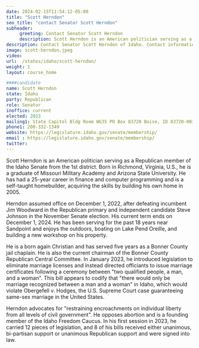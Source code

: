 ```yaml
---
date: 2024-02-15T11:54:12-05:00
title: "Scott Herndon"
seo_title: "contact Senator Scott Herndon"
subheader:
     greeting: Contact Senator Scott Herndon
     description: Scott Herndon is an American politician serving as a Republican member of the Idaho Senate from the 1st district. Herndon assumed office on December 1, 2022, after defeating incumbent Jim Woodward in the Republican primary and independent candidate Steve Johnson in the November Senate election.
description: Contact Senator Scott Herndon of Idaho. Contact information for Scott Herndon includes email address, phone number, and mailing address.
image: scott-herndon.jpeg
video:
url:  /states/idaho/scott-herndon/
weight: 1
layout: course_home

####candidate
name: Scott Herndon
state: Idaho
party: Republican
role: Senator
inoffice: current
elected: 2023
mailing1: State Capitol Bldg Room WG35 PO Box 83720 Boise, ID 83720-0038
phone1: 208-332-1349
website: https://legislature.idaho.gov/senate/membership/
email : https://legislature.idaho.gov/senate/membership/
twitter:
---
```


Scott Herndon is an American politician serving as a Republican member of the Idaho Senate from the 1st district. Born in Richmond, Virginia, U.S., he is a graduate of Missouri Military Academy and Arizona State University. He has had a 25-year career in finance and computer programming and is a self-taught homebuilder, acquiring the skills by building his own home in 2005.

Herndon assumed office on December 1, 2022, after defeating incumbent Jim Woodward in the Republican primary and independent candidate Steve Johnson in the November Senate election. His current term ends on December 1, 2024. He has been serving for the past 18 years near Sandpoint and enjoys the outdoors, boating on Lake Pend Oreille, and building a new workshop on his property.

He is a born again Christian and has served five years as a Bonner County jail chaplain. He is also the current chairman of the Bonner County Republican Central Committee. In January 2023, he introduced legislation to eliminate marriage licenses and instead directed officiants to issue marriage certificates following a ceremony between "two qualified people, a man, and a woman". This bill appears to codify that "there would only be marriage recognized between a man and a woman" in Idaho, which would violate Obergefell v. Hodges, the U.S. Supreme Court case guaranteeing same-sex marriage in the United States.

Herndon advocates for "restraining encroachments on individual liberty from all levels of civil government". He opposes abortion and is a founding member of the Idaho Freedom Caucus. In his first session in 2023, he carried 12 pieces of legislation, and 8 of his bills received either unanimous, bi-partisan support or unanimous Republican support and were signed into law.
